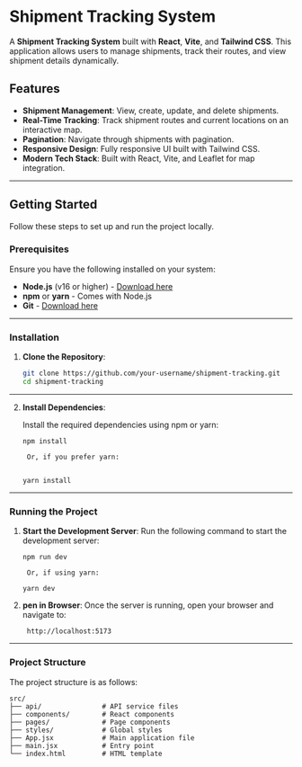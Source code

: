 # Shipment Tracking System

A **Shipment Tracking System** built with **React**, **Vite**, and **Tailwind CSS**. This application allows users to manage shipments, track their routes, and view shipment details dynamically.

## Features

- **Shipment Management**: View, create, update, and delete shipments.
- **Real-Time Tracking**: Track shipment routes and current locations on an interactive map.
- **Pagination**: Navigate through shipments with pagination.
- **Responsive Design**: Fully responsive UI built with Tailwind CSS.
- **Modern Tech Stack**: Built with React, Vite, and Leaflet for map integration.

---

## Getting Started

Follow these steps to set up and run the project locally.

### Prerequisites

Ensure you have the following installed on your system:

- **Node.js** (v16 or higher) - [Download here](https://nodejs.org/)
- **npm** or **yarn** - Comes with Node.js
- **Git** - [Download here](https://git-scm.com/)

---

### Installation

1. **Clone the Repository**:
   ```bash
   git clone https://github.com/your-username/shipment-tracking.git
   cd shipment-tracking
   ```

---

2. **Install Dependencies**:

    Install the required dependencies using npm or yarn:

    ```
    npm install
    ```
    
        Or, if you prefer yarn:
    ```
    
    yarn install
    ```

---

### Running the Project

1. **Start the Development Server**:
    Run the following command to start the development server:
    ```
    npm run dev
    ```
        Or, if using yarn:
    ```
    yarn dev

    ```
2. **pen in Browser**:
    Once the server is running, open your browser and navigate to:

    ```
     http://localhost:5173
    ```

---

### Project Structure

The project structure is as follows:

```
src/
├── api/               # API service files
├── components/        # React components
├── pages/             # Page components
├── styles/            # Global styles
├── App.jsx            # Main application file
├── main.jsx           # Entry point
└── index.html         # HTML template
```
